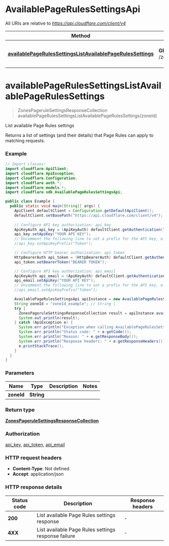 # AvailablePageRulesSettingsApi

All URIs are relative to *https://api.cloudflare.com/client/v4*

| Method | HTTP request | Description |
|------------- | ------------- | -------------|
| [**availablePageRulesSettingsListAvailablePageRulesSettings**](AvailablePageRulesSettingsApi.md#availablePageRulesSettingsListAvailablePageRulesSettings) | **GET** /zones/{zone_id}/pagerules/settings | List available Page Rules settings |


<a id="availablePageRulesSettingsListAvailablePageRulesSettings"></a>
# **availablePageRulesSettingsListAvailablePageRulesSettings**
> ZonesPageruleSettingsResponseCollection availablePageRulesSettingsListAvailablePageRulesSettings(zoneId)

List available Page Rules settings

Returns a list of settings (and their details) that Page Rules can apply to matching requests.

### Example
```java
// Import classes:
import cloudflare.ApiClient;
import cloudflare.ApiException;
import cloudflare.Configuration;
import cloudflare.auth.*;
import cloudflare.models.*;
import cloudflare.sdk.AvailablePageRulesSettingsApi;

public class Example {
  public static void main(String[] args) {
    ApiClient defaultClient = Configuration.getDefaultApiClient();
    defaultClient.setBasePath("https://api.cloudflare.com/client/v4");
    
    // Configure API key authorization: api_key
    ApiKeyAuth api_key = (ApiKeyAuth) defaultClient.getAuthentication("api_key");
    api_key.setApiKey("YOUR API KEY");
    // Uncomment the following line to set a prefix for the API key, e.g. "Token" (defaults to null)
    //api_key.setApiKeyPrefix("Token");

    // Configure HTTP bearer authorization: api_token
    HttpBearerAuth api_token = (HttpBearerAuth) defaultClient.getAuthentication("api_token");
    api_token.setBearerToken("BEARER TOKEN");

    // Configure API key authorization: api_email
    ApiKeyAuth api_email = (ApiKeyAuth) defaultClient.getAuthentication("api_email");
    api_email.setApiKey("YOUR API KEY");
    // Uncomment the following line to set a prefix for the API key, e.g. "Token" (defaults to null)
    //api_email.setApiKeyPrefix("Token");

    AvailablePageRulesSettingsApi apiInstance = new AvailablePageRulesSettingsApi(defaultClient);
    String zoneId = "zoneId_example"; // String | 
    try {
      ZonesPageruleSettingsResponseCollection result = apiInstance.availablePageRulesSettingsListAvailablePageRulesSettings(zoneId);
      System.out.println(result);
    } catch (ApiException e) {
      System.err.println("Exception when calling AvailablePageRulesSettingsApi#availablePageRulesSettingsListAvailablePageRulesSettings");
      System.err.println("Status code: " + e.getCode());
      System.err.println("Reason: " + e.getResponseBody());
      System.err.println("Response headers: " + e.getResponseHeaders());
      e.printStackTrace();
    }
  }
}
```

### Parameters

| Name | Type | Description  | Notes |
|------------- | ------------- | ------------- | -------------|
| **zoneId** | **String**|  | |

### Return type

[**ZonesPageruleSettingsResponseCollection**](ZonesPageruleSettingsResponseCollection.md)

### Authorization

[api_key](../README.md#api_key), [api_token](../README.md#api_token), [api_email](../README.md#api_email)

### HTTP request headers

 - **Content-Type**: Not defined
 - **Accept**: application/json

### HTTP response details
| Status code | Description | Response headers |
|-------------|-------------|------------------|
| **200** | List available Page Rules settings response |  -  |
| **4XX** | List available Page Rules settings response failure |  -  |

